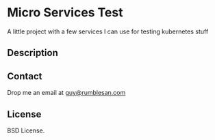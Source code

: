 # Micro Services Test

A little project with a few services I can use for testing kubernetes stuff


## Description




## Contact

Drop me an email at guy@rumblesan.com


## License

BSD License.

